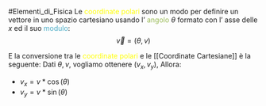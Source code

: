 #Elementi_di_Fisica
Le <font color="#ffff00">coordinate polari </font>sono un modo per definire un vettore in uno spazio cartesiano usando l’ <font color="#9bbb59">angolo</font> $\theta$ formato con l’ asse delle $x$ ed il suo <font color="#4bacc6">modulo</font>:
$$\vec{v}=(\theta,v)$$

E la conversione tra le<font color="#ffff00"> coordinate polari </font>e le [[Coordinate Cartesiane]] è la seguente:
Dati $\theta,v$,  vogliamo ottenere $(v_{x},v_{y})$, Allora:
- $v_{x}=v*\cos(\theta)$
- $v_{y}=v*\sin(\theta)$


